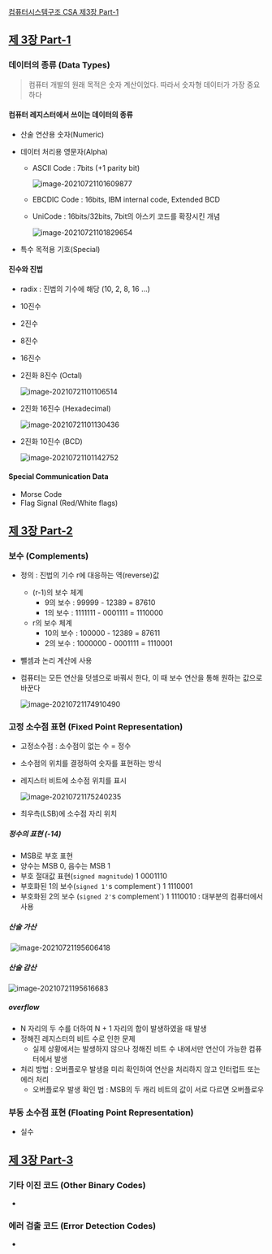 [컴퓨터시스템구조 CSA 제3장 Part-1](https://youtu.be/zhqTXXhHAQg?list=PLc8fQ-m7b1hD4jqccMlfQpWgDVdalXFbH)

## [제 3장 Part-1](https://youtu.be/zhqTXXhHAQg?list=PLc8fQ-m7b1hD4jqccMlfQpWgDVdalXFbH)

### 데이터의 종류 (Data Types) 

> 컴퓨터 개발의 원래 목적은 숫자 계산이었다. 따라서 숫자형 데이터가 가장 중요하다

#### 컴퓨터 레지스터에서 쓰이는 데이터의 종류

- 산술 연산용 숫자(Numeric)

- 데이터 처리용 영문자(Alpha) 

  - ASCII Code : 7bits (+1 parity bit)

    ![image-20210721101609877](3장-데이터의-표현.assets/image-20210721101609877-1626830172424.png)

  - EBCDIC Code  : 16bits, IBM internal code, Extended BCD 

  - UniCode : 16bits/32bits, 7bit의 아스키 코드를 확장시킨 개념

    ![image-20210721101829654](3장-데이터의-표현.assets/image-20210721101829654.png)

- 특수 목적용 기호(Special)

#### 진수와 진법

- radix : 진법의 기수에 해당 (10, 2, 8, 16 ...)

- 10진수

- 2진수

- 8진수 

- 16진수

- 2진화 8진수 (Octal)

  ![image-20210721101106514](3장-데이터의-표현.assets/image-20210721101106514-1626829869630.png)

- 2진화 16진수 (Hexadecimal)

  ![image-20210721101130436](3장-데이터의-표현.assets/image-20210721101130436-1626829892225.png)

- 2진화 10진수 (BCD)

  ![image-20210721101142752](3장-데이터의-표현.assets/image-20210721101142752-1626829904537.png)



#### Special Communication Data

- Morse Code
- Flag Signal (Red/White flags)



## [제 3장 Part-2](https://youtu.be/LsJ7KvKW8kY?list=PLc8fQ-m7b1hD4jqccMlfQpWgDVdalXFbH)

### 보수 (Complements)

- 정의 : 진법의 기수 r에 대응하는 역(reverse)값

  - (r-1)의 보수 체계
    - 9의 보수 : 99999 - 12389 = 87610
    - 1의 보수 : 1111111 - 0001111 = 1110000
  - r의 보수 체계
    - 10의 보수 : 100000 - 12389 = 87611
    - 2의 보수 : 1000000 - 0001111 = 1110001

- 뺄셈과 논리 계산에 사용 

- 컴퓨터는 모든 연산을 덧셈으로 바꿔서 한다, 이 때 보수 연산을 통해 원하는 값으로 바꾼다

  ![image-20210721174910490](3장-데이터의-표현.assets/image-20210721174910490-1626857352080.png)

### 고정 소수점 표현 (Fixed Point Representation)

- 고정소수점 : 소수점이 없는 수 = 정수

- 소수점의 위치를 결정하여 숫자를 표현하는 방식 

- 레지스터 비트에 소수점 위치를 표시

  ![image-20210721175240235](3장-데이터의-표현.assets/image-20210721175240235.png)

- 최우측(LSB)에 소수점 자리 위치

##### 정수의 표현 (-14)

- MSB로 부호 표현
- 양수는 MSB 0, 음수는 MSB 1
- 부호 절대값 표현(`signed magnitude`) 1 0001110
- 부호화된 1의 보수(`signed 1'`s complement`) 1 1110001
- 부호화된 2의 보수 (`signed 2'`s complement`) 1 1110010 : 대부분의 컴퓨터에서 사용

##### 산술 가산

​	![image-20210721195606418](3장-데이터의-표현.assets/image-20210721195606418-1626864967877.png)

##### 산술 감산

![image-20210721195616683](3장-데이터의-표현.assets/image-20210721195616683.png)

##### overflow

- N 자리의 두 수를 더하여 N + 1 자리의 합이 발생하였을 때 발생
- 정해진 레지스터의 비트 수로 인한 문제 
  - 실제 상황에서는 발생하지 않으나 정해진 비트 수 내에서만 연산이 가능한 컴퓨터에서 발생
- 처리 방법 : 오버플로우 발생을 미리 확인하여 연산을 처리하지 않고 인터럽트 또는 에러 처리
  - 오버플로우 발생 확인 법 : MSB의 두 캐리 비트의 값이 서로 다르면 오버플로우



### 부동 소수점 표현 (Floating Point Representation)

- 실수

## [제 3장 Part-3](https://youtu.be/2mcFeoA3Vuk?list=PLc8fQ-m7b1hD4jqccMlfQpWgDVdalXFbH)

### 기타 이진 코드 (Other Binary Codes)

- 

### 에러 검출 코드 (Error Detection Codes)

-